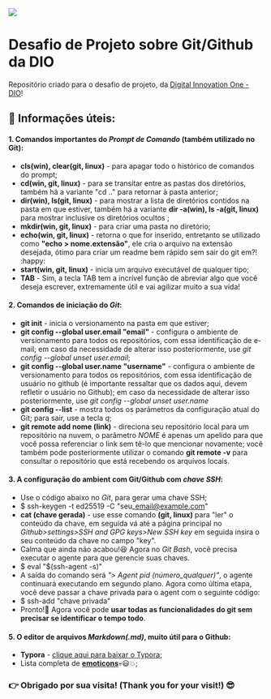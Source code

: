 ![](https://user-images.githubusercontent.com/89160333/171444686-5a45b637-1aa4-479c-bac6-821a5f22f6fe.jpg)

# Desafio de Projeto sobre Git/Github da DIO     
 
Repositório criado para o desafio de projeto, da [Digital Innovation One - DIO](https://web.digitalinnovation.one/home)!

## :key: Informações úteis:
#### 1. Comandos importantes do *Prompt de Comando* (também utilizado no Git):
   * **cls(win), clear(git, linux)** - para apagar todo o histórico de comandos do prompt;
   * **cd(win, git, linux)** - para se transitar entre as pastas dos diretórios, também há a variante "cd .." para retornar à pasta anterior;
   * **dir(win), ls(git, linux)** - para mostrar a lista de diretórios contidos na pasta em que estiver, também há a variante **dir -a(win), ls -a(git, linux)** para mostrar inclusive os diretórios ocultos ;
   * **mkdir(win, git, linux)** - para criar uma pasta no diretório;
   * **echo(win, git, linux)** - retorna o que for inserido, entretanto se utilizado como **"echo > nome.extensão"**, ele cria o arquivo na extensão desejada, ótimo para criar um readme bem rápido sem sair do git em?! :happy:
   * **start(win, git, linux)** - inicia um arquivo executável de qualquer tipo;
   * **TAB** - Sim, a tecla TAB tem a incrível função de abreviar algo que você deseja escrever, extremamente útil e vai agilizar muito a sua vida!

#### 2. Comandos de iniciação do *Git*:
   * **git init** - inicia o versionamento na pasta em que estiver;
   * **git config --global user.email "email"** - configura o ambiente de versionamento para todos os repositórios, com essa identificação de e-mail; em caso da necessidade de alterar isso posteriormente, use *git config --global unset user.email*;
   * **git config --global user.name "username"** - configura o ambiente de versionamento para todos os repositórios, com essa identificação de usuário no github (é importante ressaltar que os dados aqui, devem refletir o usuário no Github); em caso da necessidade de alterar isso posteriormente, use *git config --global unset user.name*
   * **git config --list** - mostra todos os parâmetros da configuração atual do Git; para sair, use a tecla *q*;
   * **git remote add nome (link)** - direciona seu repositório local para um repositório na nuvem, o parâmetro *NOME* é apenas um apelido para que você possa referenciar o link sem tê-lo que mencionar novamente; você também pode posteriormente utilizar o comando **git remote -v** para consultar o repositório que está recebendo os arquivos locais.

#### 3. A configuração do ambient com Git/Github com *chave SSH*:
   * Use o código abaixo no *Git*, para gerar uma chave SSH;
   * $ ssh-keygen -t ed25519 -C "seu\_email@example.com"
   * **cat (chave gerada)** - use esse comando **(git, linux)** para "ler" o conteúdo da chave, em seguida vá até a página principal no *Github>settings>SSH and GPG keys>New SSH key* em seguida insira o seu conteúdo da chave no campo "key".
   * Calma que ainda não acabou!:laughing: Agora no *Git Bash*, você precisa executar o agente para que gerencie suas chaves.
   * $ eval "$(ssh-agent -s)"
   * A saída do comando será *"> Agent pid (número\_qualquer)"*, o agente continuará executando em segundo plano. Agora como última etapa, você deve passar a chave privada para o agent com o seguinte código:
   * $ ssh-add "chave privada"
   * Pronto!:handshake: Agora você pode **usar todas as funcionalidades do git sem precisar se identificar o tempo todo**.

#### 5. O editor de arquivos *Markdown(.md)*, muito útil para o Github:
   * **Typora** - [clique aqui para baixar o Typora](https://typora.io);
   * Lista completa de [**emoticons**](https://gist.github.com/rxaviers/7360908):skull::smiley::collision:;
   

       

###     :point_right:   Obrigado por sua visita! (Thank you for your visit!) :sunglasses:


